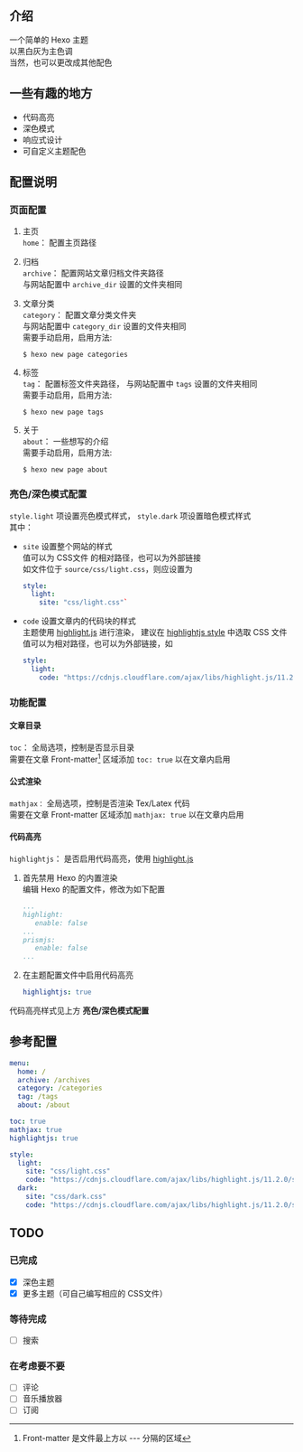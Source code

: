 ## 介绍
一个简单的 Hexo 主题  
以黑白灰为主色调  
当然，也可以更改成其他配色

## 一些有趣的地方
- 代码高亮
- 深色模式
- 响应式设计
- 可自定义主题配色

## 配置说明

### 页面配置

1. 主页  
   `home`： 配置主页路径

2. 归档  
   `archive`： 配置网站文章归档文件夹路径  
   与网站配置中 `archive_dir` 设置的文件夹相同

3. 文章分类  
   `category`： 配置文章分类文件夹  
   与网站配置中 `category_dir` 设置的文件夹相同  
   需要手动启用，启用方法:  
   ```shell
   $ hexo new page categories
   ```

4. 标签  
   `tag`： 配置标签文件夹路径，
   与网站配置中 `tags` 设置的文件夹相同  
   需要手动启用，启用方法:  
   ```shell
   $ hexo new page tags
   ```

5. 关于  
   `about`： 一些想写的介绍  
   需要手动启用，启用方法:  
   ```shell
   $ hexo new page about
   ```

### 亮色/深色模式配置

`style.light` 项设置亮色模式样式，
`style.dark` 项设置暗色模式样式  
其中：
- `site` 设置整个网站的样式  
值可以为 CSS文件 的相对路径，也可以为外部链接  
如文件位于 `source/css/light.css`，则应设置为
   ```yml
   style:
     light:
       site: "css/light.css"`
   ```
- `code` 设置文章内的代码块的样式  
主题使用 [highlight.js](https://highlightjs.org) 进行渲染，
建议在 [highlightjs style](https://github.com/highlightjs/highlight.js/tree/main/src/styles) 中选取 CSS 文件  
值可以为相对路径，也可以为外部链接，如
   ```yml
   style:
     light:
       code: "https://cdnjs.cloudflare.com/ajax/libs/highlight.js/11.2.0/styles/github.min.css"
   ```

### 功能配置

#### 文章目录
`toc`： 全局选项，控制是否显示目录  
需要在文章 Front-matter[^front-matter] 区域添加 `toc: true` 以在文章内启用  

#### 公式渲染
`mathjax：` 全局选项，控制是否渲染 Tex/Latex 代码  
需要在文章 Front-matter 区域添加 `mathjax: true` 以在文章内启用  

[^front-matter]: Front-matter 是文件最上方以 --- 分隔的区域

#### 代码高亮
`highlightjs`： 是否启用代码高亮，使用 [highlight.js](https://highlightjs.org)
1. 首先禁用 Hexo 的内置渲染  
编辑 Hexo 的配置文件，修改为如下配置
   ```yml
   ...
   highlight:
      enable: false
   ...
   prismjs:
      enable: false
   ...
   ```

2. 在主题配置文件中启用代码高亮
   ```yml
   highlightjs: true
   ```

代码高亮样式见上方 **亮色/深色模式配置**

## 参考配置
```yml
menu:
  home: /
  archive: /archives
  category: /categories
  tag: /tags
  about: /about

toc: true
mathjax: true
highlightjs: true

style:
  light:
    site: "css/light.css"
    code: "https://cdnjs.cloudflare.com/ajax/libs/highlight.js/11.2.0/styles/github.min.css"
  dark:
    site: "css/dark.css"
    code: "https://cdnjs.cloudflare.com/ajax/libs/highlight.js/11.2.0/styles/github-dark.min.css"
```

## TODO
### 已完成
- [x] 深色主题  
- [x] 更多主题（可自己编写相应的 CSS文件）

### 等待完成
- [ ] 搜索

### 在考虑要不要
- [ ] 评论
- [ ] 音乐播放器
- [ ] 订阅
